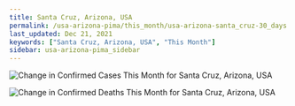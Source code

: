 ```yaml
---
title: Santa Cruz, Arizona, USA
permalink: /usa-arizona-pima/this_month/usa-arizona-santa_cruz-30_days.html
last_updated: Dec 21, 2021
keywords: ["Santa Cruz, Arizona, USA", "This Month"]
sidebar: usa-arizona-pima_sidebar
---
```


![Change in Confirmed Cases This Month for Santa Cruz, Arizona, USA](/covid_tracker/images/graphs/usa-arizona-santa_cruz-delta_confirmed-30_days_graph.png)

![Change in Confirmed Deaths This Month for Santa Cruz, Arizona, USA](/covid_tracker/images/graphs/usa-arizona-santa_cruz-delta_deaths-30_days_graph.png)

